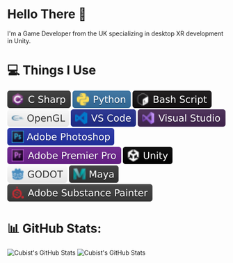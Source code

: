 # Hello There 👋
I'm a Game Developer from the UK specializing in desktop XR development in Unity.

# 💻 Things I Use
<!-- Yes, I know the base64 links look horrible -->
![C#](Resources/CS-Badge.svg)
![Python](Resources/Python-Badge.svg) 
![Bash Script](Resources/Bash-Badge.svg) 
![OpenGL](Resources/OpenGL-Badge.svg) 
![vscode](Resources/VSCode-Badge.svg) 
![Visual Studio](Resources/VS-Badge.svg)
![Adobe Photoshop](Resources/PS-Badge.svg) 
![Adobe Premiere Pro](Resources/PP-Badge.svg) 
![Unity](Resources/Unity-Badge.svg) 
![Godot Engine](Resources/Godot-Badge.svg)
![Autodesk Maya](Resources/Maya-Badge.svg)
![Adobe Substance Painter](Resources/Substance-Badge.svg) 

# 📊 GitHub Stats:
![Cubist's GitHub Stats](https://github-readme-stats-git-master-thecubists-projects.vercel.app/api?username=thecubist&show_icons=true&theme=tokyonight&include_all_commits=true&count_private=true)
![Cubist's GitHub Stats](https://github-readme-stats-git-master-thecubists-projects.vercel.app/api/top-langs/?username=thecubist&theme=tokyonight&hide_border=false&include_all_commits=true&count_private=true&layout=compact)
